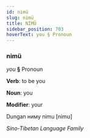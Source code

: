```yaml
---
id: nimü
slug: nimü
title: NİMÜ
sidebar_position: 703
hoverText: you § Pronoun
---
```


### nimü

*you* **§** Pronoun

**Verb**: to be you

**Noun**: you

**Modifier**: your

Dungan ниму nimu [nimʊ]

*Sino-Tibetan Language Family*
